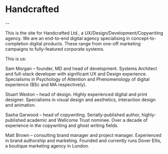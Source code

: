 # Handcrafted

--

This is the site for Handcrafted Ltd., a UX/Design/Development/Copywriting agency. We are an end-to-end digital agency specialising in concept-to-completion digital products. These range from one-off marketing campaigns to fully-featured corporate systems.

This is us:

Sam Morgan – founder, MD and head of development. Systems Architect and full-stack developer with significant UX and Design experience. Specialisms in Psychology of Attention and Phenomenology of digital experience (BSc and MA respectively).

Stuart Weston – head of design. Highly experienced digital and print designer. Specialisms in visual design and aesthetics, interaction design and animation.

Sasha Garwood – head of copywriting. Serially-published author, highly-published academic and Wellcome Trust nominee. Over a decade of experience in the copywriting and ghost writing fields.

Matt Brown – consulting brand manager and project manager. Experienced in brand authorship and marketing. Founded and currently runs Dover Ellis, a boutique marketing agency in London.